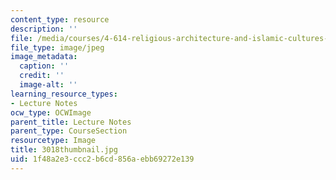 ```yaml
---
content_type: resource
description: ''
file: /media/courses/4-614-religious-architecture-and-islamic-cultures-fall-2002/1f48a2e3ccc2b6cd856aebb69272e139_3018thumbnail.jpg
file_type: image/jpeg
image_metadata:
  caption: ''
  credit: ''
  image-alt: ''
learning_resource_types:
- Lecture Notes
ocw_type: OCWImage
parent_title: Lecture Notes
parent_type: CourseSection
resourcetype: Image
title: 3018thumbnail.jpg
uid: 1f48a2e3-ccc2-b6cd-856a-ebb69272e139
---
```


